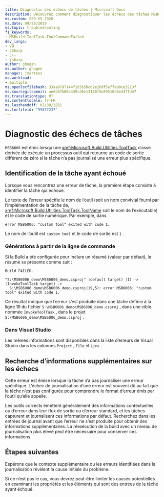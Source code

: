 ```yaml
---
title: Diagnostic des échecs de tâches | Microsoft Docs
description: Découvrez comment diagnostiquer les échecs des tâches MSBuild en identifiant la tâche qui a échoué, le nom de l’outil et d’autres informations.
ms.custom: SEO-VS-2020
ms.date: 09/25/2019
ms.topic: troubleshooting
f1_keywords:
- MSBuild.ToolTask.ToolCommandFailed
dev_langs:
- VB
- CSharp
- C++
- jsharp
author: ghogen
ms.author: ghogen
manager: jmartens
ms.workload:
- multiple
ms.openlocfilehash: 33aa8787144f185b5bcd2e26df5e7fa90ce3213f
ms.sourcegitcommit: ae6d47b09a439cd0e13180f5e89510e3e347fd47
ms.translationtype: MT
ms.contentlocale: fr-FR
ms.lasthandoff: 02/08/2021
ms.locfileid: "99877237"
---
```

# <a name="diagnosing-task-failures"></a>Diagnostic des échecs de tâches

`MSB6006` est émis lorsqu’une <xref:Microsoft.Build.Utilities.ToolTask> classe dérivée de exécute un processus outil qui retourne un code de sortie différent de zéro si la tâche n’a pas journalisé une erreur plus spécifique.

## <a name="identifying-the-failing-task"></a>Identification de la tâche ayant échoué

Lorsque vous rencontrez une erreur de tâche, la première étape consiste à identifier la tâche qui échoue.

Le texte de l’erreur spécifie le nom de l’outil (soit un nom convivial fourni par l’implémentation de la tâche de, <xref:Microsoft.Build.Utilities.ToolTask.ToolName> soit le nom de l’exécutable) et le code de sortie numérique. Par exemple, dans

```text
error MSB6006: "custom tool" exited with code 1.
```

Le nom de l’outil est `custom tool` et le code de sortie est `1` .

### <a name="command-line-builds"></a>Générations à partir de la ligne de commande

Si la Build a été configurée pour inclure un résumé (valeur par défaut), le résumé se présente comme suit :

```text
Build FAILED.

"S:\MSB6006_demo\MSB6006_demo.csproj" (default target) (1) ->
(InvokeToolTask target) ->
  S:\MSB6006_demo\MSB6006_demo.csproj(19,5): error MSB6006: "custom tool" exited with code 1.
```

Ce résultat indique que l’erreur s’est produite dans une tâche définie à la ligne 19 du fichier `S:\MSB6006_demo\MSB6006_demo.csproj` , dans une cible nommée `InvokeToolTask` , dans le projet `S:\MSB6006_demo\MSB6006_demo.csproj` .

### <a name="in-visual-studio"></a>Dans Visual Studio

Les mêmes informations sont disponibles dans la liste d’erreurs de Visual Studio dans les colonnes `Project` , `File` et `Line` .

## <a name="finding-more-failure-information"></a>Recherche d’informations supplémentaires sur les échecs

Cette erreur est émise lorsque la tâche n’a pas journaliser une erreur spécifique. L’échec de journalisation d’une erreur est souvent dû au fait que la tâche n’est pas configurée pour comprendre le format d’erreur émis par l’outil qu’elle appelle.

Les outils corrects émettent généralement des informations contextuelles ou d’erreur dans leur flux de sortie ou d’erreur standard, et les tâches capturent et journalisent ces informations par défaut. Recherchez dans les entrées de journal avant que l’erreur ne s’est produite pour obtenir des informations supplémentaires. La réexécution de la build avec un niveau de journalisation plus élevé peut être nécessaire pour conserver ces informations.

## <a name="next-steps"></a>Étapes suivantes

Espérons que le contexte supplémentaire ou les erreurs identifiées dans la journalisation révèlent la cause initiale du problème.

Si ce n’est pas le cas, vous devrez peut-être limiter les causes potentielles en examinant les propriétés et les éléments qui sont des entrées de la tâche ayant échoué.
